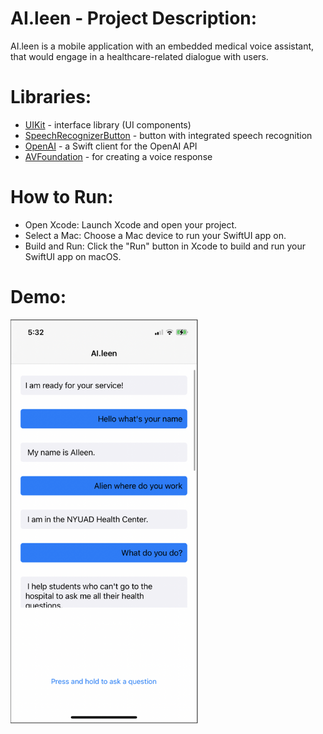 # AI.leen - Project Description:
AI.leen is a mobile application with an embedded medical voice assistant,
that would engage in a healthcare-related dialogue with users.
# Libraries:
- [UIKit](https://developer.apple.com/documentation/uikit) - interface library (UI components)
- [SpeechRecognizerButton](https://github.com/alexruperez/SpeechRecognizerButton) - button with integrated speech recognition
- [OpenAI](https://github.com/MacPaw/OpenAI/) - a Swift client for the OpenAI API
- [AVFoundation](https://developer.apple.com/documentation/avfoundation/) - for creating a voice response
# How to Run:
- Open Xcode: Launch Xcode and open your project.
- Select a Mac: Choose a Mac device to run your SwiftUI app on.
- Build and Run: Click the "Run" button in Xcode to build and run your SwiftUI app on macOS.
# Demo:

<img width="300" alt="image" src="https://github.com/ZeinMukhanov/demo/blob/main/AI_leen.png">

